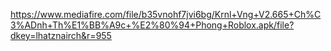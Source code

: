 https://www.mediafire.com/file/b35vnohf7jvi6bg/Krnl+Vng+V2.665+Ch%C3%ADnh+Th%E1%BB%A9c+%E2%80%94+Phong+Roblox.apk/file?dkey=lhatznairch&r=955
